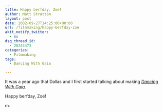 ```yaml
---
title: Happy berfday, Zoë!
author: Matt Stratton
layout: post
date: 2002-09-27T14:25:00+00:00
url: /filmmaking/happy-berfday-zoe
aktt_notify_twitter:
  - no
dsq_thread_id:
  - 28243473
categories:
  - Filmmaking
tags:
  - Dancing With Gaia

---
```

It was a year ago that Dallas and I first started talking about making _[Dancing With Gaia][1]_.

Happy berfday, Zoë!

m.

 [1]: http://www.dancingwithgaia.com